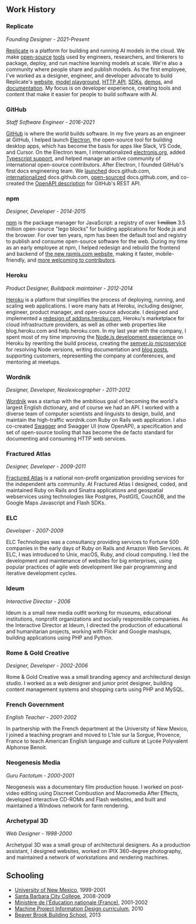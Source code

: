 <!--
title: Zeke Sikelianos
description: Résumé & Curriculum Vitae
kind: section
-->

## Work History

### Replicate

_Founding Designer - 2021-Present_

[Replicate](https://replicate.com) is a platform for building and running AI models in the cloud. We make [open-source](https://replicate.com/docs/reference/open-source) [tools](https://cog.run) used by engineers, researchers, and tinkerers to package, deploy, and run machine learning models at scale. We're also a community where people share and publish models. As the first employee, I've worked as a designer, engineer, and developer advocate to build Replicate's [website](https://replicate.com), [model playground](https://replicate.com/playground), [HTTP API](https://replicate.com/docs/reference/http), [SDKs](https://replicate.com/docs/reference/client-libraries), [demos](https://x.com/zeke/status/1937267796146290952), and [documentation](https://replicate.com/docs/get-started/fine-tune-with-flux). My focus is on developer experience, creating tools and content that make it easier for people to build software with AI.

### GitHub

_Staff Software Engineer - 2016-2021_

[GitHub](https://github.com) is where the world builds software. In my five years as an engineer at GitHub, I helped launch [Electron](https://www.youtube.com/watch?v=FNHBfN8c32U), the open-source tool for building desktop apps, which has become the basis for apps like Slack, VS Code, and Cursor. On the Electron team, I internationalized [electronjs.org](https://www.electronjs.org/blog/new-website), added [Typescript support](https://www.electronjs.org/blog/typescript), and helped manage an active community of international open-source contributors. After Electron, I founded GitHub's first docs engineering team. We [launched](https://github.blog/2020-07-01-launching-docs-github-com/) docs.github.com, [internationalized](https://github.blog/2019-09-16-product-documentation-now-available-in-spanish/) docs.github.com, [open-sourced](https://github.blog/2020-10-14-how-we-open-sourced-docs-github-com/) docs.github.com, and co-created the [OpenAPI description](https://github.blog/2020-07-27-introducing-githubs-openapi-description/) for GitHub's REST API.

### npm

_Designer, Developer - 2014-2015_

[npm](https://npmjs.org/~zeke) is the package manager for JavaScript​: a registry of over <strike>1 million</strike> 3.5 million open-source "lego blocks" for building applications for Node.js and the browser. For over ten years, npm has been the default tool and registry to publish and consume open-source software for the web. During my time as an early employee at npm, I helped redesign and rebuild the frontend and backend of [the new npmjs.com website](https://blog.npmjs.org/post/104856015780/npm-has-a-new-website), making it faster, mobile-friendly, and [more welcoming to contributors](https://blog.npmjs.org/post/109508231330/nicely-presented-markup).

### Heroku

_Product Designer, Buildpack maintainer - 2012-2014_

[Heroku](https://heroku.com) is a platform that simplifies the process of deploying, running, and scaling web applications. I wore many hats at Heroku, including designer, engineer, product manager, and open-source advocate. I designed and implemented a [redesign of addons.heroku.com](https://blog.heroku.com/archives/2012/12/4/new-addons-site), Heroku's marketplace for cloud infrastructure providers, as well as other web properties like blog.heroku.com and help.heroku.com. In my last year with the company, I spent most of my time improving the [Node.js development experience](https://blog.heroku.com/archives/2013/12/10/new-node-buildpack) on Heroku by rewriting the build process, creating the [semver.io microservice](http://localhost:4000/semver.io) for resolving Node versions, writing documentation and [blog posts](/#posts), supporting customers, representing the company at conferences, and mentoring at meetups.

### Wordnik

_Designer, Developer, Neolexicographer - 2011-2012_

[Wordnik](https://wordnik.com) was a startup with the ambitious goal of becoming the world's largest English dictionary, and of course we had an API. I worked with a diverse team of computer scientists and linguists to design, build, and maintain the high-traffic wordnik.com Ruby on Rails web application. I also co-created [Swagger](https://zeke.sikelianos.com/swagger) and Swagger UI (now OpenAPI), a specification and set of open-source tooling that has become the de facto standard for documenting and consuming HTTP web services.

### Fractured Atlas

_Designer, Developer - 2009-2011_

[Fractured Atlas](https://www.fracturedatlas.org/) is a national non-profit organization providing services for the independent arts community. At Fractured Atlas I designed, coded, and maintained Ruby on Rails and Sinatra applications and geospatial webservices using technologies like Postgres, PostGIS, CouchDB, and the Google Maps Javascript and Flash SDKs.

### ELC

_Developer - 2007-2009_

ELC Technologies was a consultancy providing services to Fortune 500 companies in the early days of Ruby on Rails and Amazon Web Services. At ELC, I was introduced to Unix, macOS, Ruby, and cloud computing. I led the development and maintenance of websites for big enterprises, using popular practices of agile web development like pair programming and iterative development cycles.

### Ideum

_Interactive Director - 2006_

Ideum is a small new media outfit working for museums, educational institutions, nonprofit organizations and socially responsible companies. As the Interactive Director at Ideum, I directed the production of educational and humanitarian projects, working with Flickr and Google mashups, building applications using PHP and Python.

### Rome & Gold Creative

_Designer, Developer - 2002-2006_

Rome & Gold Creative was a small branding agency and architectural design studio. I worked as a web designer and junior print designer, building content management systems and shopping carts using PHP and MySQL.

### French Government

_English Teacher - 2001-2002_

In partnership with the French department at the University of New Mexico, I joined a teaching program and moved to L'Isle sur la Sorgue, Provence, France to teach American English language and culture at Lycée Polyvalent Alphonse Benoit.

### Neogenesis Media

_Guru Factotum - 2000-2001_

Neogenesis was a documentary film production house. I worked on post-video editing using Discreet Combustion and Macromedia After Effects, developed interactive CD-ROMs and Flash websites, and built and maintained a Windows network for farm rendering.

### Archetypal 3D

_Web Designer - 1998-2000_

Archetypal 3D was a small group of architectural designers. As a production assistant, I designed websites, worked on IPIX 360-degree photography, and maintained a network of workstations and rendering machines.


## Schooling

- [University of New Mexico](https://zeke.sikelianos.com/unm), 1999-2001
- [Santa Barbara City College](https://www.sbcc.edu/), 2008-2009
- [Ministère de l'Éducation nationale (France)](https://zeke.sikelianos.com/france), 2001-2002
- [Machine Project Information Design curriculum](https://machineproject.com/), 2010
- [Beaver Brook Building School](https://zeke.sikelianos.com/beaver-brook), 2013